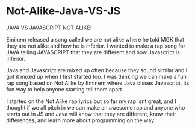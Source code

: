 # Not-Alike-Java-VS-JS


JAVA VS JAVASCRIPT NOT ALIKE!

Eminem released a song called we are not alike where he told MGK that they are not alike and how he is inferior. I wanted to make a rap song for JAVA telling JAVASCRIPT that they are different and how Javascript is inferior. 

Java and Javascript are mixed up often because they sound similar and I got it mixed up when I first started too. I was thinking we can make a fun rap song based on Not Alike by Eminem where Java disses Javascript, its fun way to help anyone starting tell them apart.

I started on the Not Alike rap lyrics but so far my rap isnt great, and I thought if we all pitch in we can make an awesome rap and anyone who starts out in JS and Java will know that they are different, know their differences, and learn more about programming on the way.
